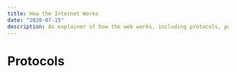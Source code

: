 ```yaml
---
title: How the Internet Works
date: "2020-07-15"
description: An explainer of how the web works, including protocols, packets, and HTTP requests.
---
```


# Protocols